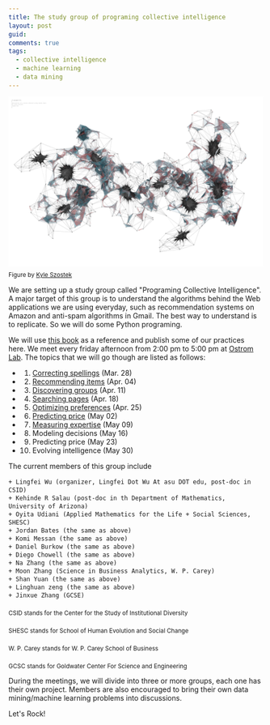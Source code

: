 ```yaml
---
title: The study group of programing collective intelligence
layout: post
guid: 
comments: true
tags:
  - collective intelligence
  - machine learning
  - data mining
---
```



![bell](/media/files/2014-03-20-The-study-group-of-programing-collective-intelligence/swarmnetwork.jpg)
<sub>Figure by [Kyle Szostek](http://f12arc451.wordpress.com/category/kyle-szostek/)</sub>

We are setting up a study group called "Programing Collective Intelligence". A major target of this group is to understand the algorithms behind the Web applications we are using everyday, such as recommendation systems on Amazon and anti-spam algorithms in Gmail. The best way to understand is to replicate. So we will do some Python programing. 

We will use [this book](http://shop.oreilly.com/product/9780596529321.do) as a reference and publish some of our practices here. We meet every friday afternoon from 2:00 pm to 5:00 pm at [Ostrom Lab](https://csid.asu.edu/ostrom-lab/elinor-ostrom-multi-method-lab). The topics that we will go though are listed as follows:

+ 1. [Correcting spellings](http://csidsocialmedia.github.io/2014/03/28/Correcting-Spelling.html) (Mar. 28)
+ 2. [Recommending items](http://csidsocialmedia.github.io/2014/04/04/A-Recommedation-system-based-on-Yelp-data.html) (Apr. 04)
+ 3. [Discovering groups](http://csidsocialmedia.github.io/2014/04/10/Clustering-blogs-by-text.html) (Apr. 11)
+ 4. [Searching pages](http://csidsocialmedia.github.io/2014/04/18/Search-engine-in-nutshell.html) (Apr. 18)
+ 5. [Optimizing preferences](http://csidsocialmedia.github.io/2014/04/25/Finding-shortest-paths-on-flow-networks.html) (Apr. 25)
+ 6. [Predicting price](http://csidsocialmedia.github.io/2014/05/02/Predict-second-hand-car-price-using-artificial-neural-network.html) (May 02)
+ 7. [Measuring expertise](http://csidsocialmedia.github.io/2014/05/09/Measuring-the-difficulty-of-questions.html) (May 09)
+ 8. Modeling decisions (May 16)
+ 9. Predicting price (May 23)
+ 10. Evolving intelligence (May 30)

The current members of this group include

	+ Lingfei Wu (organizer, Lingfei Dot Wu At asu DOT edu, post-doc in CSID)
	+ Kehinde R Salau (post-doc in th Department of Mathematics, University of Arizona)
	+ Oyita Udiani (Applied Mathematics for the Life + Social Sciences, SHESC)
	+ Jordan Bates (the same as above)
	+ Komi Messan (the same as above)
	+ Daniel Burkow (the same as above)
	+ Diego Chowell (the same as above)
	+ Na Zhang (the same as above)
	+ Moon Zhang (Science in Business Analytics, W. P. Carey)
	+ Shan Yuan (the same as above)
	+ Linghuan zeng (the same as above)
	+ Jinxue Zhang (GCSE)

<sub>CSID stands for the Center for the Study of Institutional Diversity</sub>

<sub>SHESC stands for School of Human Evolution and Social Change</sub>

<sub>W. P. Carey stands for W. P. Carey School of Business</sub>

<sub>GCSC stands for Goldwater Center For Science and Engineering</sub>

During the meetings, we will divide into three or more groups, each one has their own project. Members are also encouraged to bring their own data mining/machine learning problems into discussions.  

Let's Rock!


